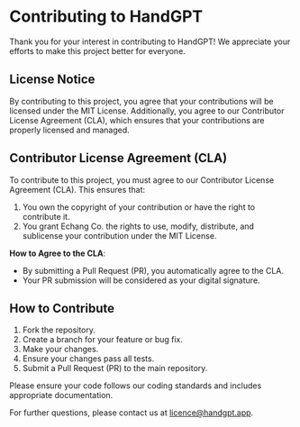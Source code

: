 # Contributing to HandGPT

Thank you for your interest in contributing to HandGPT! We appreciate your efforts to make this project better for everyone.

## License Notice

By contributing to this project, you agree that your contributions will be licensed under the MIT License. Additionally, you agree to our Contributor License Agreement (CLA), which ensures that your contributions are properly licensed and managed.

## Contributor License Agreement (CLA)

To contribute to this project, you must agree to our Contributor License Agreement (CLA). This ensures that:
1. You own the copyright of your contribution or have the right to contribute it.
2. You grant Echang Co. the rights to use, modify, distribute, and sublicense your contribution under the MIT License.

**How to Agree to the CLA**:
- By submitting a Pull Request (PR), you automatically agree to the CLA. 
- Your PR submission will be considered as your digital signature.

## How to Contribute

1. Fork the repository.
2. Create a branch for your feature or bug fix.
3. Make your changes.
4. Ensure your changes pass all tests.
5. Submit a Pull Request (PR) to the main repository.

Please ensure your code follows our coding standards and includes appropriate documentation.

For further questions, please contact us at licence@handgpt.app.

